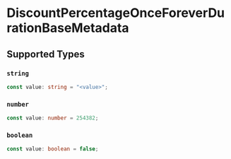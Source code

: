 # DiscountPercentageOnceForeverDurationBaseMetadata


## Supported Types

### `string`

```typescript
const value: string = "<value>";
```

### `number`

```typescript
const value: number = 254382;
```

### `boolean`

```typescript
const value: boolean = false;
```

